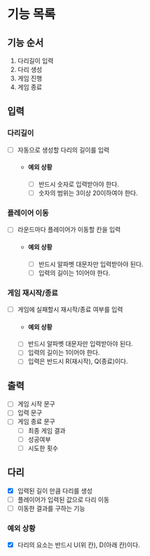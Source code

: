 # 기능 목록
## 기능 순서
1. 다리길이 입력
2. 다리 생성
3. 게임 진행
4. 게임 종료

## 입력
### 다리길이
- [ ] 자동으로 생성할 다리의 길이를 입력
  - #### 예외 상황
    - [ ] 반드시 숫자로 입력받아야 한다.
    - [ ] 숫자의 범위는 3이상 20이하여야 한다.

### 플레이어 이동
- [ ] 라운드마다 플레이어가 이동할 칸을 입력
  - #### 예외 상황
    - [ ] 반드시 알파벳 대문자만 입력받아야 된다.
    - [ ] 입력의 길이는 1이어야 한다.

### 게임 재시작/종료
- [ ] 게임에 실패할시 재시작/종료 여부를 입력
    - #### 예외 상황
    - [ ] 반드시 알파벳 대문자만 입력받아야 된다.
    - [ ] 입력의 길이는 1이어야 한다.
    - [ ] 입력은 반드시 R(재시작), Q(종료)이다.

## 출력
- [ ] 게임 시작 문구
- [ ] 입력 문구
- [ ] 게임 종료 문구
  - [ ] 최종 게임 결과
  - [ ] 성공여부
  - [ ] 시도한 횟수

## 다리
- [x] 입력된 길이 만큼 다리를 생성
- [ ] 플레이어가 입력된 값으로 다리 이동
- [ ] 이동한 결과를 구하는 기능
### 예외 상황
- [x] 다리의 요소는 반드시 U(위 칸), D(아래 칸)이다.

